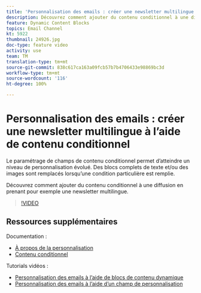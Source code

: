 ```yaml
---
title: 'Personnalisation des emails : créer une newsletter multilingue à l’aide de contenu conditionnel'
description: Découvrez comment ajouter du contenu conditionnel à une diffusion en prenant pour exemple une newsletter multilingue.
feature: Dynamic Content Blocks
topics: Email Channel
kt: 5922
thumbnail: 24926.jpg
doc-type: feature video
activity: use
team: TM
translation-type: tm+mt
source-git-commit: 838c617ca163a09fcb57b7b4706433e98869bc3d
workflow-type: tm+mt
source-wordcount: '116'
ht-degree: 100%

---
```



# Personnalisation des emails : créer une newsletter multilingue à l’aide de contenu conditionnel

Le paramétrage de champs de contenu conditionnel permet d’atteindre un niveau de personnalisation évolué. Des blocs complets de texte et/ou des images sont remplacés lorsqu’une condition particulière est remplie.

Découvrez comment ajouter du contenu conditionnel à une diffusion en prenant pour exemple une newsletter multilingue.

>[!VIDEO](https://video.tv.adobe.com/v/24926?quality=12)

## Ressources supplémentaires

Documentation :

* [À propos de la personnalisation](https://docs.adobe.com/content/help/fr-FR/campaign-classic/using/sending-messages/personalizing-deliveries/about-personalization.html)
* [Contenu conditionnel](https://docs.adobe.com/content/help/fr-FR/campaign-classic/using/sending-messages/personalizing-deliveries/conditional-content.html)

Tutorials vidéos :

* [Personnalisation des emails à l’aide de blocs de contenu dynamique](/help/sending-messages/email-channel/personalization-with-dynamic-content-blocks.md)
* [Personnalisation des emails à l’aide d’un champ de personnalisation](/help/sending-messages/email-channel/personalizing-emails-using-personalization-fields.md)
